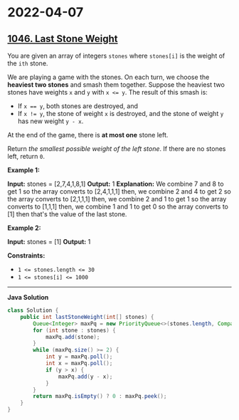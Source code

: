 # 2022-04-07

## [1046. Last Stone Weight](https://leetcode.com/problems/last-stone-weight/)

You are given an array of integers `stones` where `stones[i]` is the weight of the `ith` stone.

We are playing a game with the stones. On each turn, we choose the **heaviest two stones** and smash them together. Suppose the heaviest two stones have weights `x` and `y` with `x <= y`. The result of this smash is:

- If `x == y`, both stones are destroyed, and
- If `x != y`, the stone of weight `x` is destroyed, and the stone of weight `y` has new weight `y - x`.

At the end of the game, there is **at most one** stone left.

Return _the smallest possible weight of the left stone_. If there are no stones left, return `0`.

**Example 1:**

**Input:** stones = \[2,7,4,1,8,1\]
**Output:** 1
**Explanation:**
We combine 7 and 8 to get 1 so the array converts to \[2,4,1,1,1\] then,
we combine 2 and 4 to get 2 so the array converts to \[2,1,1,1\] then,
we combine 2 and 1 to get 1 so the array converts to \[1,1,1\] then,
we combine 1 and 1 to get 0 so the array converts to \[1\] then that's the value of the last stone.

**Example 2:**

**Input:** stones = \[1\]
**Output:** 1

**Constraints:**

- `1 <= stones.length <= 30`
- `1 <= stones[i] <= 1000`

---

**Java Solution**

```java
class Solution {
    public int lastStoneWeight(int[] stones) {
        Queue<Integer> maxPq = new PriorityQueue<>(stones.length, Comparator.reverseOrder());
        for (int stone : stones) {
            maxPq.add(stone);
        }
        while (maxPq.size() >= 2) {
            int y = maxPq.poll();
            int x = maxPq.poll();
            if (y > x) {
                maxPq.add(y - x);
            }
        }
        return maxPq.isEmpty() ? 0 : maxPq.peek();
    }
}
```
